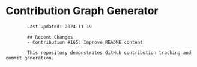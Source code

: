 # Contribution Graph Generator
            
            Last updated: 2024-11-19
            
            ## Recent Changes
            - Contribution #165: Improve README content
            
            This repository demonstrates GitHub contribution tracking and commit generation.
        